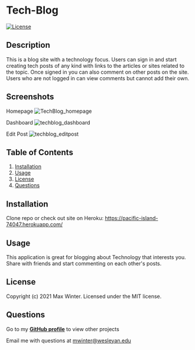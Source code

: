 
  # Tech-Blog
  [![License](https://img.shields.io/badge/License-MIT-yellow.svg)](https://opensource.org/licenses/MIT)

  ## Description
  This is a blog site with a technology focus. Users can sign in and start creating tech posts of any kind with links to the articles or sites related to the topic. Once signed in you can also comment on other posts on the site. Users who are not logged in can view comments but cannot add their own.

  ## Screenshots
  Homepage
  ![TechBlog_homepage](https://user-images.githubusercontent.com/90287696/150687840-2c8cfee9-75c1-4a2e-9252-0c6a6ea3ed16.png)

  Dashboard
  ![techblog_dashboard](https://user-images.githubusercontent.com/90287696/150687841-a706758a-271b-4449-8243-ba7f8c7bfa36.png)

  Edit Post
  ![techblog_editpost](https://user-images.githubusercontent.com/90287696/150687839-aebfcece-f518-4657-a497-bb4a6167c2b2.png)


  ## Table of Contents
  1. [Installation](#installation)
  2. [Usage](#usage)
  3. [License](#license)
  4. [Questions](#questions)

  ## Installation
  Clone repo or check out site on Heroku: https://pacific-island-74047.herokuapp.com/

  ## Usage
  This application is great for blogging about Technology that interests you. Share with friends and start commenting on each other's posts.
  
  ## License
  Copyright (c) 2021 Max Winter. Licensed under the MIT license.
  
  ## Questions
  Go to my **[GitHub profile](https://github.com/mwin1201)** to view other projects 
  
  Email me with questions at mwinter@wesleyan.edu
